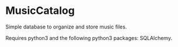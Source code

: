 # MusicCatalog
Simple database to organize and store music files.

Requires python3 and the following python3 packages: SQLAlchemy.